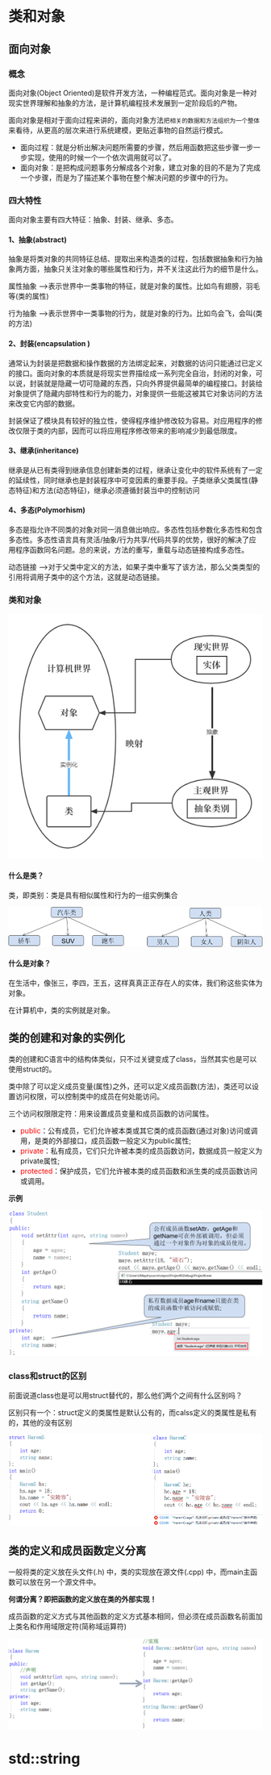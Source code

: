 # 类和对象

## 面向对象

### 概念

面向对象(Object Oriented)是软件开发方法，一种编程范式。面向对象是一种对现实世界理解和抽象的方法，是计算机编程技术发展到一定阶段后的产物。

面向对象是相对于面向过程来讲的，面向对象方法`把相关的数据和方法组织为一个整体`来看待，从更高的层次来进行系统建模，更贴近事物的自然运行模式。

+ 面向过程：就是分析出解决问题所需要的步骤，然后用函数把这些步骤一步一步实现，使用的时候一个一个依次调用就可以了。
+ 面向对象：是把构成问题事务分解成各个对象，建立对象的目的不是为了完成一个步骤，而是为了描述某个事物在整个解决问题的步骤中的行为。

### 四大特性

面向对象主要有四大特征：抽象、封装、继承、多态。

#### 1、抽象(abstract)

抽象是将类对象的共同特征总结、提取出来构造类的过程，包括数据抽象和行为抽象两方面，抽象只关注对象的哪些属性和行为，并不关注这此行为的细节是什么。

属性抽象 -->表示世界中一类事物的特征，就是对象的属性。比如鸟有翅膀，羽毛等(类的属性)

行为抽象 -->表示世界中一类事物的行为，就是对象的行为。比如鸟会飞，会叫(类的方法)

#### 2、封装(encapsulation )

通常认为封装是把数据和操作数据的方法绑定起来，对数据的访问只能通过已定义的接口。面向对象的本质就是将现实世界描绘成一系列完全自治，封闭的对象，可以说，封装就是隐藏一切可隐藏的东西，只向外界提供最简单的编程接口。封装给对象提供了隐藏内部特性和行为的能力，对象提供一些能这被其它对象访问的方法来改变它内部的数据。

封装保证了模块具有较好的独立性，使得程序维护修改较为容易。对应用程序的修改仅限于类的内部，因而可以将应用程序修改带来的影响减少到最低限度。

#### 3、继承(inheritance)

继承是从已有类得到继承信息创建新类的过程，继承让变化中的软件系统有了一定的延续性，同时继承也是封装程序中可变因素的重要手段。子类继承父类属性(静态特征)和方法(动态特征)，继承必须遵循封装当中的控制访问

#### 4、多态(Polymorhism)

多态是指允许不同类的对象对同一消息做出响应。多态性包括参数化多态性和包含多态性。多态性语言具有灵活/抽象/行为共享/代码共享的优势，很好的解决了应用程序函数同名问题。总的来说，方法的重写，重载与动态链接构成多态性。

动态链接 -->对于父类中定义的方法，如果子类中重写了该方法，那么父类类型的引用将调用子类中的这个方法，这就是动态链接。

### 类和对象



![未命名文件](assets/未命名文件.png)

#### 什么是类？

类，即类别：类是具有相似属性和行为的一组实例集合

![image-20220825152101453](assets/image-20220825152101453.png)

#### 什么是对象？

在生活中，像张三，李四，王五，这样真真正正存在人的实体，我们称这些实体为对象。

在计算机中，类的实例就是对象。



## 类的创建和对象的实例化

类的创建和C语言中的结构体类似，只不过关键变成了class，当然其实也是可以使用struct的。

类中除了可以定义成员变量(属性)之外，还可以定义成员函数(方法)，类还可以设置访问权限，可以控制类中的成员在何处能访问。

三个访问权限限定符：用来设置成员变量和成员函数的访问属性。

+ <font color=red>public</font>：公有成员，它们允许被本类或其它类的成员函数(通过对象)访问或调用，是类的外部接口，成员函数一般定义为public属性;
+ <font color=red>private</font>：私有成员，它们只允许被本类的成员函数访问，数据成员一般定义为private属性;
+ <font color=red>protected</font>：保护成员，它们允许被本类的成员函数和派生类的成员函数访问或调用。

**示例**

![image-20220825155526717](assets/image-20220825155526717.png)



### class和struct的区别

前面说道class也是可以用struct替代的，那么他们两个之间有什么区别吗？

区别只有一个：struct定义的类属性是默认公有的，而calss定义的类属性是私有的，其他的没有区别

![image-20220825155746684](assets/image-20220825155746684.png)

## 类的定义和成员函数定义分离

一般将类的定义放在头文件(.h) 中，类的实现放在源文件(.cpp) 中，而main主函数可以放在另一个源文件中。

**何谓分离？即把函数的定义放在类的外部实现！**

成员函数的定义方式与其他函数的定义方式基本相同，但必须在成员函数名前面加上类名和作用域限定符(简称域运算符)

![image-20220825155925005](assets/image-20220825155925005.png)

# std::string